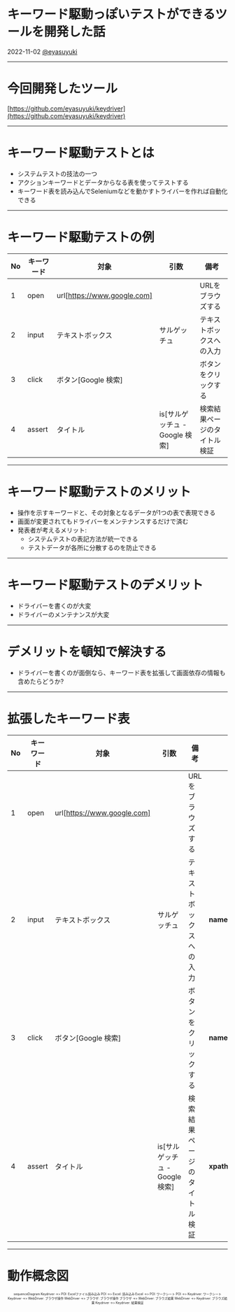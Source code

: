 キーワード駆動っぽいテストができるツールを開発した話
===
2022-11-02 [@eyasuyuki](https://twitter.com/eyasuyuki)

<!-- paginate: true -->

---

# 今回開発したツール

[https://github.com/eyasuyuki/keydriver](https://github.com/eyasuyuki/keydriver)

---

# キーワード駆動テストとは

- システムテストの技法の一つ
- アクションキーワードとデータからなる表を使ってテストする
- キーワード表を読み込んでSeleniumなどを動かすトライバーを作れば自動化できる

---

# キーワード駆動テストの例

| No | キーワード | 対象 | 引数 | 備考 |
-----|----------|--------|--------|-------
| 1  | open     |url[https://www.google.com] | | URLをブラウズする |
| 2  | input    | テキストボックス | サルゲッチュ | テキストボックスへの入力 |
| 3  | click    | ボタン[Google 検索] | | ボタンをクリックする |
| 4  | assert   | タイトル | is[サルゲッチュ - Google 検索] | 検索結果ページのタイトル検証 |


---

# キーワード駆動テストのメリット

- 操作を示すキーワードと、その対象となるデータが1つの表で表現できる
- 画面が変更されてもドライバーをメンテナンスするだけで済む
- 発表者が考えるメリット:
  - システムテストの表記方法が統一できる
  - テストデータが各所に分散するのを防止できる

---

# キーワード駆動テストのデメリット

- ドライバーを書くのが大変
- ドライバーのメンテナンスが大変

---

# デメリットを頓知で解決する

- ドライバーを書くのが面倒なら、キーワード表を拡張して画面依存の情報も含めたらどうか?

---

# 拡張したキーワード表

| No | キーワード | 対象 | 引数 | 備考 | **拡張1** | **拡張2** |
-----|----------|--------|--------|------|----------|-----------
| 1  | open     |url[https://www.google.com] | | URLをブラウズする | | |
| 2  | input    | テキストボックス | サルゲッチュ | テキストボックスへの入力 | **name[q]** | |
| 3  | click    | ボタン[Google 検索] | | ボタンをクリックする | **name[btnK]** | |
| 4  | assert   | タイトル | is[サルゲッチュ - Google 検索] | 検索結果ページのタイトル検証 | **xpath[/html/head/title]** | |

---

# 動作概念図

<div class="mermaid" style="font-size: 50%; text-align: center;">
sequenceDiagram
    Keydriver ->> POI: Excelファイル読み込み
    POI ->> Excel: 読み込み
    Excel ->> POI: ワークシート
    POI ->> Keydriver: ワークシート
    Keydriver ->> WebDriver: ブラウザ操作
    WebDriver ->> ブラウザ: ブラウザ操作
    ブラウザ ->> WebDriver: ブラウズ結果
    WebDriver ->> Keydriver: ブラウズ結果
    Keydriver ->> Keydriver: 結果検証
</div>
<script src="https://unpkg.com/mermaid@8.1.0/dist/mermaid.min.js"></script>
<script>mermaid.initialize({startOnLoad:true});</script>

